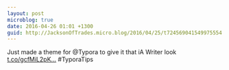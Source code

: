 ```yaml
---
layout: post
microblog: true
date: 2016-04-26 01:01 +1300
guid: http://JacksonOfTrades.micro.blog/2016/04/25/t724569041549975554.html
---
```

Just made a theme for @Typora to give it that iA Writer look [t.co/gcfMiL2pK...](https://t.co/gcfMiL2pKI) #TyporaTips
